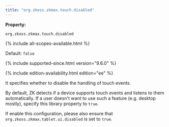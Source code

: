 ```yaml
---
title: "org.zkoss.zkmax.touch.disabled"
---
```


**Property:**

`org.zkoss.zkmax.touch.disabled`

{% include all-scopes-available.html %}

Default:  `false`

{% include supported-since.html version="9.6.0" %}
<!--REQUIRED ZK EDITION: EE -->
{% include edition-availability.html edition="ee" %}

It specifies whether to disable the handling of touch events.

By default, ZK detects if a device supports touch events and listens to
them automatically. If a user doesn't want to use such a feature (e.g.
desktop mostly), specify this library property to `true`.

If enable this configuration, please also ensure that
`org.zkoss.zkmax.tablet.ui.disabled` is set to `true`.
